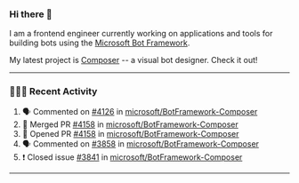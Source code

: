 ### Hi there 👋

I am a frontend engineer currently working on applications and tools for building bots using the [Microsoft Bot Framework](https://dev.botframework.com/).

My latest project is [Composer](https://github.com/microsoft/BotFramework-Composer) -- a visual bot designer. Check it out!

---

### 👨🏻‍💻 Recent Activity

<!--START_SECTION:activity-->
1. 🗣 Commented on [#4126](https://github.com//microsoft/BotFramework-Composer/issues/4126) in [microsoft/BotFramework-Composer](https://github.com//microsoft/BotFramework-Composer)
2. 🎉 Merged PR [#4158](https://github.com//microsoft/BotFramework-Composer/pull/4158) in [microsoft/BotFramework-Composer](https://github.com//microsoft/BotFramework-Composer)
3. 💪 Opened PR [#4158](https://github.com//microsoft/BotFramework-Composer/pull/4158) in [microsoft/BotFramework-Composer](https://github.com//microsoft/BotFramework-Composer)
4. 🗣 Commented on [#3858](https://github.com//microsoft/BotFramework-Composer/issues/3858) in [microsoft/BotFramework-Composer](https://github.com//microsoft/BotFramework-Composer)
5. ❗️ Closed issue [#3841](https://github.com//microsoft/BotFramework-Composer/issues/3841) in [microsoft/BotFramework-Composer](https://github.com//microsoft/BotFramework-Composer)
<!--END_SECTION:activity-->

---

<!--
**a-b-r-o-w-n/a-b-r-o-w-n** is a ✨ _special_ ✨ repository because its `README.md` (this file) appears on your GitHub profile.

Here are some ideas to get you started:

- 🔭 I’m currently working on ...
- 🌱 I’m currently learning ...
- 👯 I’m looking to collaborate on ...
- 🤔 I’m looking for help with ...
- 💬 Ask me about ...
- 📫 How to reach me: ...
- 😄 Pronouns: ...
- ⚡ Fun fact: ...
-->
